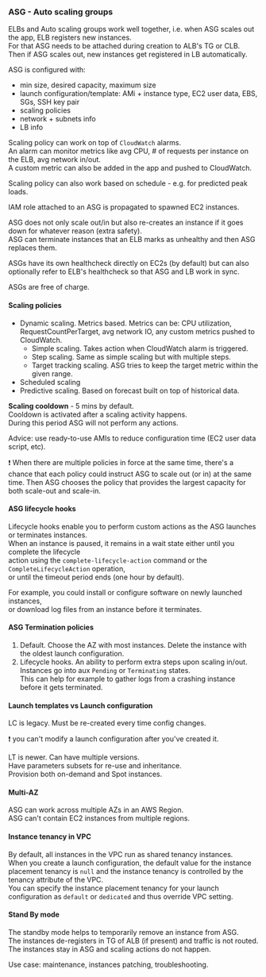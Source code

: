 ### ASG - Auto scaling groups
ELBs and Auto scaling groups work well together, i.e. when ASG scales out the app, ELB registers new instances.\
For that ASG needs to be attached during creation to ALB's TG or CLB.\
Then if ASG scales out, new instances get registered in LB automatically.

ASG is configured with:
* min size, desired capacity, maximum size
* launch configuration/template: AMi + instance type, EC2 user data, EBS, SGs, SSH key pair
* scaling policies
* network + subnets info
* LB info

Scaling policy can work on top of `CloudWatch` alarms.\
An alarm can monitor metrics like avg CPU, # of requests per instance on the ELB, avg network in/out.\
A custom metric can also be added in the app and pushed to CloudWatch.

Scaling policy can also work based on schedule - e.g. for predicted peak loads.

IAM role attached to an ASG is propagated to spawned EC2 instances.

ASG does not only scale out/in but also re-creates an instance if it goes down for whatever reason (extra safety).\
ASG can terminate instances that an ELB marks as unhealthy and then ASG replaces them.

ASGs have its own healthcheck directly on EC2s (by default) but can also optionally refer to ELB's healthcheck so that ASG and LB work in sync.

ASGs are free of charge.

#### Scaling policies
* Dynamic scaling. Metrics based. Metrics can be: CPU utilization, RequestCountPerTarget, avg network IO, any custom metrics pushed to CloudWatch.
  * Simple scaling. Takes action when CloudWatch alarm is triggered.
  * Step scaling. Same as simple scaling but with multiple steps.
  * Target tracking scaling. ASG tries to keep the target metric within the given range.
* Scheduled scaling
* Predictive scaling. Based on forecast built on top of historical data.

**Scaling cooldown** - 5 mins by default.\
Cooldown is activated after a scaling activity happens.\
During this period ASG will not perform any actions.

Advice: use ready-to-use AMIs to reduce configuration time (EC2 user data script, etc).

:exclamation: When there are multiple policies in force at the same time, there's a chance that each policy could instruct ASG to scale out (or in) at the same time. Then ASG chooses the policy that provides the largest capacity for both scale-out and scale-in.

#### ASG lifecycle hooks
Lifecycle hooks enable you to perform custom actions as the ASG launches or terminates instances.\
When an instance is paused, it remains in a wait state either until you complete the lifecycle\
action using the `complete-lifecycle-action` command or the `CompleteLifecycleAction` operation,\
or until the timeout period ends (one hour by default).

For example, you could install or configure software on newly launched instances,\
or download log files from an instance before it terminates.

#### ASG Termination policies
1. Default. Choose the AZ with most instances. Delete the instance with the oldest launch configuration.
2. Lifecycle hooks. An ability to perform extra steps upon scaling in/out. Instances go into aux `Pending` or `Terminating` states.\
This can help for example to gather logs from a crashing instance before it gets terminated.

#### Launch templates vs Launch configuration
LC is legacy. Must be re-created every time config changes.

:exclamation: you can't modify a launch configuration after you've created it.

LT is newer. Can have multiple versions.\
Have parameters subsets for re-use and inheritance.\
Provision both on-demand and Spot instances.

#### Multi-AZ
ASG can work across multiple AZs in an AWS Region.\
ASG can't contain EC2 instances from multiple regions.

#### Instance tenancy in VPC
By default, all instances in the VPC run as shared tenancy instances.\
When you create a launch configuration, the default value for the instance placement tenancy is `null` and the instance tenancy is controlled by the tenancy attribute of the VPC.\
You can specify the instance placement tenancy for your launch configuration as `default` or `dedicated` and thus override VPC setting.

#### Stand By mode
The standby mode helps to temporarily remove an instance from ASG.\
The instances de-registers in TG of ALB (if present) and traffic is not routed.\
The instances stay in ASG and scaling actions do not happen.

Use case: maintenance, instances patching, troubleshooting.
